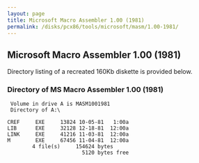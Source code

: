 ```yaml
---
layout: page
title: Microsoft Macro Assembler 1.00 (1981)
permalink: /disks/pcx86/tools/microsoft/masm/1.00-1981/
---
```


Microsoft Macro Assembler 1.00 (1981)
-------------------------------------

Directory listing of a recreated 160Kb diskette is provided below.

### Directory of MS Macro Assembler 1.00 (1981)

	 Volume in drive A is MASM1001981
	 Directory of A:\

	CREF     EXE     13824 10-05-81   1:00a
	LIB      EXE     32128 12-18-81  12:00a
	LINK     EXE     41216 11-03-81  12:00a
	M        EXE     67456 11-04-81  12:00a
	        4 file(s)     154624 bytes
	                        5120 bytes free
